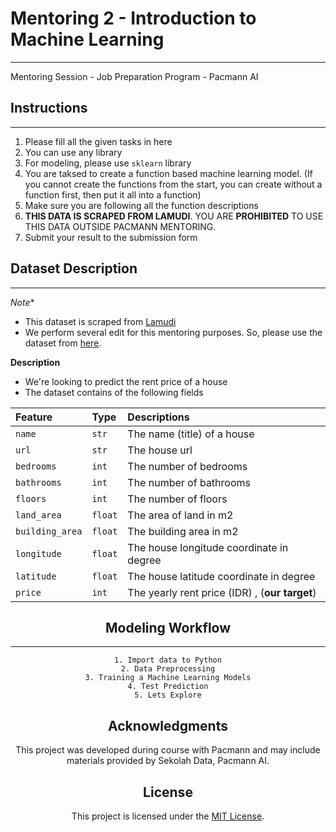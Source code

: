 # Mentoring 2 - Introduction to Machine Learning
---

Mentoring Session - Job Preparation Program - Pacmann AI

## Instructions
---

1. Please fill all the given tasks in here
2. You can use any library
3. For modeling, please use `sklearn` library
4. You are taksed to create a function based machine learning model. (If you cannot create the functions from the start, you can create without a function first, then put it all into a function)
5. Make sure you are following all the function descriptions
6. **THIS DATA IS SCRAPED FROM LAMUDI**. YOU ARE **PROHIBITED** TO USE THIS DATA OUTSIDE PACMANN MENTORING.
6. Submit your result to the submission form

## Dataset Description
---

*Note**

- This dataset is scraped from [Lamudi](https://www.lamudi.co.id/)
- We perform several edit for this mentoring purposes. So, please use the dataset from [here](https://drive.google.com/file/d/109ZcOSllPPWCETc01tXiI3Fx8BWRU-32/view?usp=sharing).

**Description**
- We're looking to predict the rent price of a house
- The dataset contains of the following fields

<center>

|Feature|Type|Descriptions|
|:--|:--|:--|
|`name`|`str`|The name (title) of a house|
|`url`|`str`|The house url|
|`bedrooms`|`int`|The number of bedrooms|
|`bathrooms`|`int`|The number of bathrooms|
|`floors`|`int`|The number of floors|
|`land_area`|`float`|The area of land in m2|
|`building_area`|`float`|The building area in m2|
|`longitude`|`float`|The house longitude coordinate in degree|
|`latitude`|`float`|The house latitude coordinate in degree|
| `price` | `int` | The yearly rent price (IDR) , (**our target**)|

## Modeling Workflow
---

```
1. Import data to Python
2. Data Preprocessing
3. Training a Machine Learning Models
4. Test Prediction
5. Lets Explore
```

## Acknowledgments
This project was developed during course with Pacmann and may include materials provided by Sekolah Data, Pacmann AI. 

## License
This project is licensed under the [MIT License](LICENSE).

